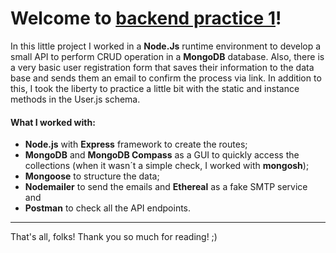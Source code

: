 # Welcome to [backend practice 1](https://github.com/gerveloper/backend-practice-1 "backend practice 1")!


In this little project I worked in a **Node.Js** runtime environment to develop a small API to perform CRUD operation in a **MongoDB** database. Also, there is a very basic user registration form that saves their information to the data base and sends them an email to confirm the process via link. 
In addition to this, I took the liberty to practice a little bit with the static and instance methods in the User.js schema.

#### What I worked with:

- **Node.js** with **Express** framework to create the routes;
- **MongoDB** and **MongoDB Compass** as a GUI to quickly access the collections (when it wasn´t a simple check, I worked with **mongosh**);
- **Mongoose** to structure the data;
- **Nodemailer** to send the emails and **Ethereal** as a fake SMTP service and
- **Postman** to check all the API endpoints.

------------

That's all, folks! Thank you so much for reading! ;)